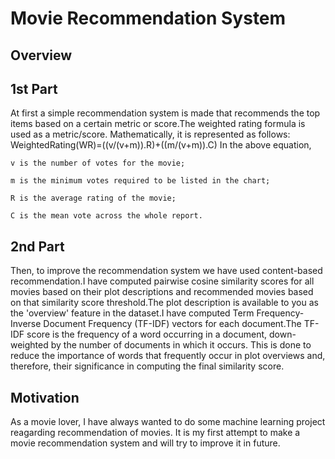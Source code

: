 # Movie Recommendation System
## Overview
## 1st Part
At first a simple recommendation system is made that recommends the top items based on a certain metric or score.The weighted rating formula is used as a metric/score. Mathematically, it is represented as follows:
WeightedRating(WR)=((v/(v+m)).R)+((m/(v+m)).C)
In the above equation,

    v is the number of votes for the movie;

    m is the minimum votes required to be listed in the chart;

    R is the average rating of the movie;

    C is the mean vote across the whole report.
    
## 2nd Part   
Then, to improve the recommendation system we have used content-based recommendation.I have computed pairwise cosine similarity scores for all movies based on their plot descriptions and recommended movies based on that similarity score threshold.The plot description is available to you as the 'overview' feature in the dataset.I have computed Term Frequency-Inverse Document Frequency (TF-IDF) vectors for each document.The TF-IDF score is the frequency of a word occurring in a document, down-weighted by the number of documents in which it occurs. This is done to reduce the importance of words that frequently occur in plot overviews and, therefore, their significance in computing the final similarity score. 

## Motivation
As a movie lover, I have always wanted to do some machine learning project reagarding recommendation of movies. It is my first attempt to make a movie recommendation system and will try to improve it in future.
